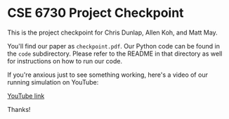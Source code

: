 # CSE 6730 Project Checkpoint

This is the project checkpoint for Chris Dunlap, Allen Koh,
and Matt May.

You'll find our paper as `checkpoint.pdf`. Our Python code can
be found in the `code` subdirectory. Please refer to the README
in that directory as well for instructions on how to run our
code.

If you're anxious just to see something working, here's a video
of our running simulation on YouTube:

[YouTube link](https://www.youtube.com/watch?v=vPjEm9cD4XU&feature=youtu.be)

Thanks!
